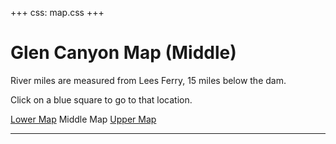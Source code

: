 +++
css: map.css
+++

# Glen Canyon Map (Middle)

River miles are measured from Lees Ferry, 15 miles below the dam.

Click on a blue square to go to that location.

[Lower Map](map-lower) Middle Map [Upper Map](map-upper)

---

<html></div>
<div class="map-container">
<object type="image/svg+xml" data="/static/img/map-middle.svg"></object>
</div>
<div class="container"></html>
